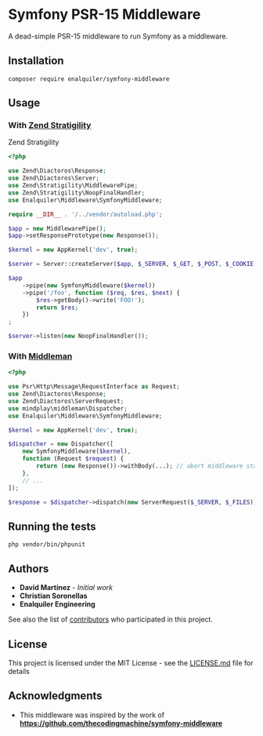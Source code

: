 # Symfony PSR-15 Middleware

A dead-simple PSR-15 middleware to run Symfony as a middleware.

## Installation

```
composer require enalquiler/symfony-middleware
```

## Usage

### With [Zend Stratigility](https://zendframework.github.io/zend-stratigility/middleware/)

Zend Stratigility 

```php
<?php

use Zend\Diactoros\Response;
use Zend\Diactoros\Server;
use Zend\Stratigility\MiddlewarePipe;
use Zend\Stratigility\NoopFinalHandler;
use Enalquiler\Middleware\SymfonyMiddleware;

require __DIR__ . '/../vendor/autoload.php';

$app = new MiddlewarePipe();
$app->setResponsePrototype(new Response());

$kernel = new AppKernel('dev', true);

$server = Server::createServer($app, $_SERVER, $_GET, $_POST, $_COOKIE, $_FILES);

$app
    ->pipe(new SymfonyMiddleware($kernel))
    ->pipe('/foo', function ($req, $res, $next) {
        $res->getBody()->write('FOO!');
        return $res;
    })
;

$server->listen(new NoopFinalHandler());
```

### With [Middleman](https://github.com/mindplay-dk/middleman)

```php
<?php

use Psr\Http\Message\RequestInterface as Request;
use Zend\Diactoros\Response;
use Zend\Diactoros\ServerRequest;
use mindplay\middleman\Dispatcher;
use Enalquiler\Middleware\SymfonyMiddleware;

$kernel = new AppKernel('dev', true);

$dispatcher = new Dispatcher([
    new SymfonyMiddleware($kernel),
    function (Request $request) {
        return (new Response())->withBody(...); // abort middleware stack and return the response
    },
    // ...
]);

$response = $dispatcher->dispatch(new ServerRequest($_SERVER, $_FILES));
```

## Running the tests

```
php vendor/bin/phpunit
```

## Authors

* **David Martínez** - *Initial work*
* **Christian Soronellas**
* **Enalquiler Engineering**

See also the list of [contributors](https://github.com/your/project/contributors) who participated in this project.

## License

This project is licensed under the MIT License - see the [LICENSE.md](LICENSE.md) file for details

## Acknowledgments

* This middleware was inspired by the work of **https://github.com/thecodingmachine/symfony-middleware** 
